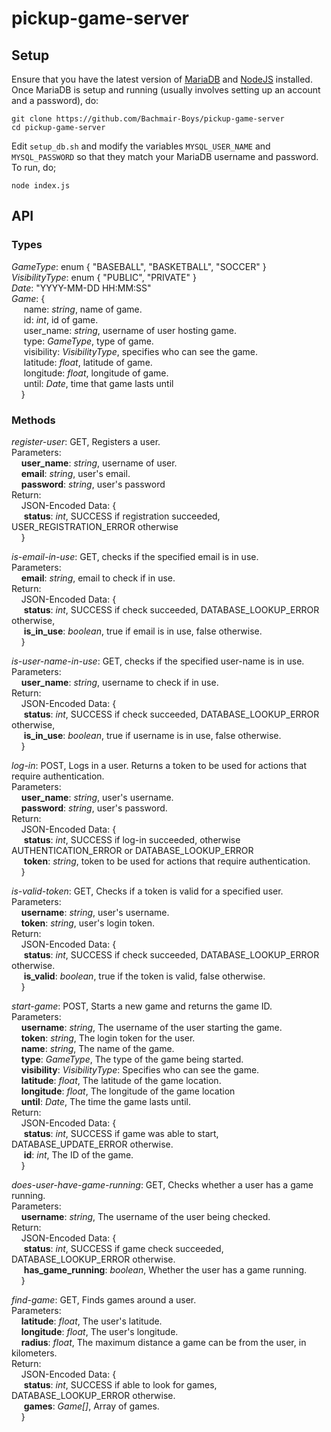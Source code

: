# pickup-game-server

## Setup
Ensure that you have the latest version of [MariaDB](https://mariadb.com/downloads/mariadb-tx) and [NodeJS](https://nodejs.org/en/) installed. Once MariaDB is setup and running (usually involves setting up an account and a password), do:
```
git clone https://github.com/Bachmair-Boys/pickup-game-server
cd pickup-game-server
```

Edit `setup_db.sh` and modify the variables `MYSQL_USER_NAME` and `MYSQL_PASSWORD` so that they match your MariaDB username and password. To run, do;
```
node index.js
```

## API

### Types
_GameType_: enum { "BASEBALL", "BASKETBALL", "SOCCER" }  
_VisibilityType_: enum { "PUBLIC", "PRIVATE" }  
_Date_: "YYYY-MM-DD HH:MM:SS"  
_Game_: {  
&nbsp;&nbsp;&nbsp;&nbsp;&nbsp;name: _string_, name of game.  
&nbsp;&nbsp;&nbsp;&nbsp;&nbsp;id: _int_, id of game.  
&nbsp;&nbsp;&nbsp;&nbsp;&nbsp;user_name: _string_, username of user hosting game.  
&nbsp;&nbsp;&nbsp;&nbsp;&nbsp;type: _GameType_, type of game.  
&nbsp;&nbsp;&nbsp;&nbsp;&nbsp;visibility: _VisibilityType_, specifies who can see the game.  
&nbsp;&nbsp;&nbsp;&nbsp;&nbsp;latitude: _float_, latitude of game.  
&nbsp;&nbsp;&nbsp;&nbsp;&nbsp;longitude: _float_, longitude of game.  
&nbsp;&nbsp;&nbsp;&nbsp;&nbsp;until: _Date_, time that game lasts until  
&nbsp;&nbsp;&nbsp;&nbsp;}  

### Methods
  
_register-user_: GET, Registers a user.  
Parameters:  
&nbsp;&nbsp;&nbsp;&nbsp;**user\_name**: _string_, username of user.  
&nbsp;&nbsp;&nbsp;&nbsp;**email**: _string_, user's email.  
&nbsp;&nbsp;&nbsp;&nbsp;**password**: _string_, user's password  
Return:  
&nbsp;&nbsp;&nbsp;&nbsp;JSON-Encoded Data: {   
&nbsp;&nbsp;&nbsp;&nbsp;&nbsp;**status**: _int_, SUCCESS if registration succeeded, USER_REGISTRATION_ERROR otherwise  
&nbsp;&nbsp;&nbsp;&nbsp;}  
  
_is-email-in-use_: GET, checks if the specified email is in use.  
Parameters:  
&nbsp;&nbsp;&nbsp;&nbsp;**email**: _string_, email to check if in use.  
Return:  
&nbsp;&nbsp;&nbsp;&nbsp;JSON-Encoded Data: {   
&nbsp;&nbsp;&nbsp;&nbsp;&nbsp;**status**: _int_, SUCCESS if check succeeded, DATABASE_LOOKUP_ERROR otherwise,  
&nbsp;&nbsp;&nbsp;&nbsp;&nbsp;**is_in_use**: _boolean_, true if email is in use, false otherwise.  
&nbsp;&nbsp;&nbsp;&nbsp;}  
  
_is-user-name-in-use_: GET, checks if the specified user-name is in use.  
Parameters:  
&nbsp;&nbsp;&nbsp;&nbsp;**user\_name**: _string_, username to check if in use.  
Return:  
&nbsp;&nbsp;&nbsp;&nbsp;JSON-Encoded Data: {   
&nbsp;&nbsp;&nbsp;&nbsp;&nbsp;**status**: _int_, SUCCESS if check succeeded, DATABASE_LOOKUP_ERROR otherwise,  
&nbsp;&nbsp;&nbsp;&nbsp;&nbsp;**is_in_use**: _boolean_, true if username is in use, false otherwise.  
&nbsp;&nbsp;&nbsp;&nbsp;}  
  
_log-in_: POST, Logs in a user. Returns a token to be used for actions that require authentication.  
Parameters:  
&nbsp;&nbsp;&nbsp;&nbsp;**user\_name**: _string_, user's username.  
&nbsp;&nbsp;&nbsp;&nbsp;**password**: _string_, user's password.  
Return:  
&nbsp;&nbsp;&nbsp;&nbsp;JSON-Encoded Data: {   
&nbsp;&nbsp;&nbsp;&nbsp;&nbsp;**status**: _int_, SUCCESS if log-in succeeded, otherwise AUTHENTICATION_ERROR or DATABASE_LOOKUP_ERROR  
&nbsp;&nbsp;&nbsp;&nbsp;&nbsp;**token**: _string_, token to be used for actions that require authentication.  
&nbsp;&nbsp;&nbsp;&nbsp;}  
  
_is-valid-token_: GET, Checks if a token is valid for a specified user.  
Parameters:  
&nbsp;&nbsp;&nbsp;&nbsp;**username**: _string_, user's username.  
&nbsp;&nbsp;&nbsp;&nbsp;**token**: _string_, user's login token.  
Return:  
&nbsp;&nbsp;&nbsp;&nbsp;JSON-Encoded Data: {   
&nbsp;&nbsp;&nbsp;&nbsp;&nbsp;**status**: _int_, SUCCESS if check succeeded, DATABASE_LOOKUP_ERROR otherwise.  
&nbsp;&nbsp;&nbsp;&nbsp;&nbsp;**is_valid**: _boolean_, true if the token is valid, false otherwise.  
&nbsp;&nbsp;&nbsp;&nbsp;}  
  
_start-game_: POST, Starts a new game and returns the game ID.  
Parameters:  
&nbsp;&nbsp;&nbsp;&nbsp;**username**: _string_, The username of the user starting the game.  
&nbsp;&nbsp;&nbsp;&nbsp;**token**: _string_, The login token for the user.  
&nbsp;&nbsp;&nbsp;&nbsp;**name**: _string_, The name of the game.  
&nbsp;&nbsp;&nbsp;&nbsp;**type**: _GameType_, The type of the game being started.  
&nbsp;&nbsp;&nbsp;&nbsp;**visibility**: _VisibilityType_: Specifies who can see the game.  
&nbsp;&nbsp;&nbsp;&nbsp;**latitude**: _float_, The latitude of the game location.  
&nbsp;&nbsp;&nbsp;&nbsp;**longitude**: _float_, The longitude of the game location  
&nbsp;&nbsp;&nbsp;&nbsp;**until**: _Date_, The time the game lasts until.  
Return:  
&nbsp;&nbsp;&nbsp;&nbsp;JSON-Encoded Data: {   
&nbsp;&nbsp;&nbsp;&nbsp;&nbsp;**status**: _int_, SUCCESS if game was able to start, DATABASE_UPDATE_ERROR otherwise.  
&nbsp;&nbsp;&nbsp;&nbsp;&nbsp;**id**: _int_, The ID of the game.  
&nbsp;&nbsp;&nbsp;&nbsp;}  
  
_does-user-have-game-running_: GET, Checks whether a user has a game running.  
Parameters:  
&nbsp;&nbsp;&nbsp;&nbsp;**username**: _string_, The username of the user being checked.  
Return:  
&nbsp;&nbsp;&nbsp;&nbsp;JSON-Encoded Data: {   
&nbsp;&nbsp;&nbsp;&nbsp;&nbsp;**status**: _int_, SUCCESS if game check succeeded, DATABASE_LOOKUP_ERROR otherwise.  
&nbsp;&nbsp;&nbsp;&nbsp;&nbsp;**has_game_running**: _boolean_, Whether the user has a game running.  
&nbsp;&nbsp;&nbsp;&nbsp;}  
  
_find-game_: GET, Finds games around a user.  
Parameters:  
&nbsp;&nbsp;&nbsp;&nbsp;**latitude**: _float_, The user's latitude.  
&nbsp;&nbsp;&nbsp;&nbsp;**longitude**: _float_, The user's longitude.  
&nbsp;&nbsp;&nbsp;&nbsp;**radius**: _float_, The maximum distance a game can be from the user, in kilometers.  
Return:  
&nbsp;&nbsp;&nbsp;&nbsp;JSON-Encoded Data: {   
&nbsp;&nbsp;&nbsp;&nbsp;&nbsp;**status**: _int_, SUCCESS if able to look for games, DATABASE_LOOKUP_ERROR otherwise.  
&nbsp;&nbsp;&nbsp;&nbsp;&nbsp;**games**: _Game[]_, Array of games.  
&nbsp;&nbsp;&nbsp;&nbsp;}  
